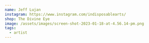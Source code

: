 ```yaml
---
name: Jeff Lujan
instagram: https://www.instagram.com/indisposablearts/
shop: The Divine Eye
image: /assets/images/screen-shot-2023-01-18-at-4.56.14-pm.png
tags:
  - artist
---
```

